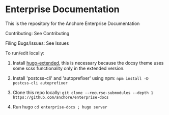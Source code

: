 # Enterprise Documentation

This is the repository for the Anchore Enterprise Documentation

Contributing: See Contributing

Filing Bugs/Issues: See Issues

To run/edit locally:

1. Install [hugo-extended](https://github.com/gohugoio/hugo/releases/), this is necessary because the docsy theme uses some scss functionality only in the extended version.

1. Install 'postcss-cli' and 'autoprefixer' using npm:
`npm install -D postcss-cli autoprefixer`

1. Clone this repo locally:
 `git clone --recurse-submodules --depth 1 https://github.com/anchore/enterprise-docs`
 
1. Run hugo
`cd enterprise-docs ; hugo server`


